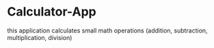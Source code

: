 # Calculator-App
 this application calculates small math operations (addition, subtraction, multiplication, division)
